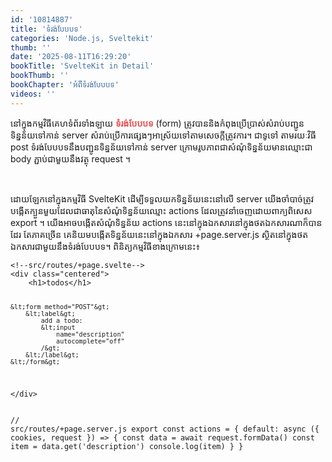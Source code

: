 ```yaml
---
id: '10814887'
title: 'ទំរង់​បែបបទ'
categories: 'Node.js, Sveltekit'
thumb: ''
date: '2025-08-11T16:29:20'
bookTitle: 'SvelteKit in Detail'
bookThumb: ''
bookChapter: 'អំពី​ទំរង់​បែបបទ'
videos: ''
---
```

<p>នៅ​ក្នុង​កម្មវិធី​គេហទំព័រ​ទាំងឡាយ <span style="color:hsl(0,75%,60%);"><strong>ទំរង់​បែបបទ</strong></span> (form) ​ត្រូវ​បាន​និង​កំពុង​​ប្រើប្រាស់​សំរាប់​បញ្ជូន​ទិន្នន័យទៅ​កាន់​ server សំរាប់​​ប្រើការ​ផ្សេង​ៗ​អាស្រ័យ​ទៅ​តាម​សេចក្តី​ត្រូវការ​។ ជាទូទៅ តាម​រ​យៈ​វិធី post ទំរង់បែបបទ​នឹង​បញ្ជូន​ទិន្នន័យ​ទៅ​កាន់ server ក្រោម​រូបភាព​ជាសំណុំ​ទិន្នន័យ​មាន​ឈ្មោះ​ជា body ភ្ជាប់​ជាមួយ​នឹង​វត្ថុ request ។&nbsp;</p><p>&nbsp;</p><p>ដោយឡែក​នៅ​ក្នុង​កម្មវិធី SvelteKit ដើម្បី​ទទួល​យក​ទិន្នន័យ​នេះ​នៅ​លើ​ server យើង​ចាំបាច់​ត្រូវ​បង្កើត​ក្បួន​មួយ​ដែល​ជា​ធាតុ​នៃ​សំណុំ​ទិន្នន័យ​ឈ្មោះ​ actions ដែល​ត្រូវ​នាំ​ចេញ​ដោយ​ពាក្យ​ពិសេស export ។ យើង​អាច​​បង្កើត​សំណុំ​ទិន្នន័យ actions នេះ​នៅ​ក្នុង​ឯកសារ​នៅ​ក្នុង​ថត​ឯកសារ​ណា​ក៏​បាន​ដែរ តែ​ភាគ​ច្រើន​ គេនិយម​បង្កើតទិន្នន័យ​នេះ​នៅ​ក្នុង​ឯកសារ +page.server.js ស្ថិត​នៅ​ក្នុង​ថត​ឯកសារ​ជាមួយ​នឹង​ទំរង់​បែបបទ​។ ពិនិត្យ​កម្មវិធី​​ខាង​ក្រោម​នេះ៖</p><pre><code class="svelte">&lt;!--src/routes/+page.svelte--&gt;
&lt;div class="centered"&gt;
    &lt;h1&gt;todos&lt;/h1&gt;

    &lt;form method="POST"&gt;
        &lt;label&gt;
            add a todo:
            &lt;input
                name="description"
                autocomplete="off"
            /&gt;
        &lt;/label&gt;
    &lt;/form&gt;
&lt;/div&gt;</code></pre><pre><code class="js javascript js-code">// src/routes/+page.server.js
export const actions = {
    default: async ({ cookies, request }) =&gt; {
        const data = await request.formData()
        const item = data.get('description')
        console.log(item)
    }
}</code></pre>